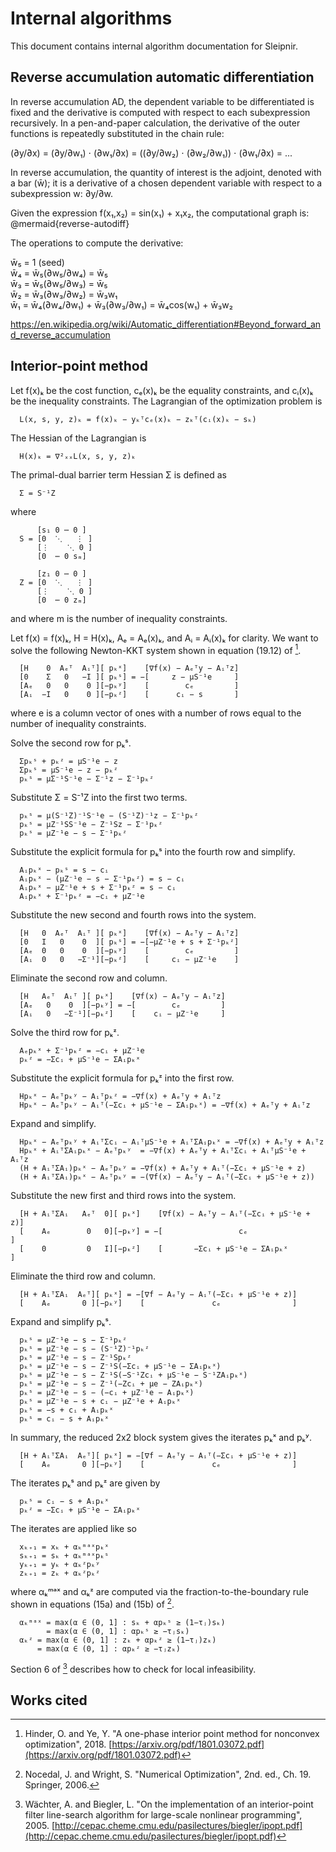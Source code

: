 # Internal algorithms

This document contains internal algorithm documentation for Sleipnir.

## Reverse accumulation automatic differentiation

In reverse accumulation AD, the dependent variable to be differentiated is fixed and the derivative is computed with respect to each subexpression recursively. In a pen-and-paper calculation, the derivative of the outer functions is repeatedly substituted in the chain rule:

(∂y/∂x) = (∂y/∂w₁) ⋅ (∂w₁/∂x) = ((∂y/∂w₂) ⋅ (∂w₂/∂w₁)) ⋅ (∂w₁/∂x) = ...

In reverse accumulation, the quantity of interest is the adjoint, denoted with a bar (w̄); it is a derivative of a chosen dependent variable with respect to a subexpression w: ∂y/∂w.

Given the expression f(x₁,x₂) = sin(x₁) + x₁x₂, the computational graph is:
@mermaid{reverse-autodiff}

The operations to compute the derivative:

w̄₅ = 1 (seed)<br>
w̄₄ = w̄₅(∂w₅/∂w₄) = w̄₅<br>
w̄₃ = w̄₅(∂w₅/∂w₃) = w̄₅<br>
w̄₂ = w̄₃(∂w₃/∂w₂) = w̄₃w₁<br>
w̄₁ = w̄₄(∂w₄/∂w₁) + w̄₃(∂w₃/∂w₁) = w̄₄cos(w₁) + w̄₃w₂

https://en.wikipedia.org/wiki/Automatic_differentiation#Beyond_forward_and_reverse_accumulation

## Interior-point method

Let f(x)ₖ be the cost function, cₑ(x)ₖ be the equality constraints, and cᵢ(x)ₖ be the inequality constraints. The Lagrangian of the optimization problem is

```
  L(x, s, y, z)ₖ = f(x)ₖ − yₖᵀcₑ(x)ₖ − zₖᵀ(cᵢ(x)ₖ − sₖ)
```

The Hessian of the Lagrangian is

```
  H(x)ₖ = ∇²ₓₓL(x, s, y, z)ₖ
```

The primal-dual barrier term Hessian Σ is defined as

```
  Σ = S⁻¹Z
```

where

```
      [s₁ 0 ⋯ 0 ]
  S = [0  ⋱   ⋮ ]
      [⋮    ⋱ 0 ]
      [0  ⋯ 0 sₘ]

      [z₁ 0 ⋯ 0 ]
  Z = [0  ⋱   ⋮ ]
      [⋮    ⋱ 0 ]
      [0  ⋯ 0 zₘ]
```

and where m is the number of inequality constraints.

Let f(x) = f(x)ₖ, H = H(x)ₖ, Aₑ = Aₑ(x)ₖ, and Aᵢ = Aᵢ(x)ₖ for clarity. We want to solve the following Newton-KKT system shown in equation (19.12) of [^1].

```
  [H    0  Aₑᵀ  Aᵢᵀ][ pₖˣ]    [∇f(x) − Aₑᵀy − Aᵢᵀz]
  [0    Σ   0   −I ][ pₖˢ] = −[     z − μS⁻¹e     ]
  [Aₑ   0   0    0 ][−pₖʸ]    [        cₑ         ]
  [Aᵢ  −I   0    0 ][−pₖᶻ]    [      cᵢ − s       ]
```

where e is a column vector of ones with a number of rows equal to the number of inequality constraints.

Solve the second row for pₖˢ.

```
  Σpₖˢ + pₖᶻ = μS⁻¹e − z
  Σpₖˢ = μS⁻¹e − z − pₖᶻ
  pₖˢ = μΣ⁻¹S⁻¹e − Σ⁻¹z − Σ⁻¹pₖᶻ
```

Substitute Σ = S⁻¹Z into the first two terms.

```
  pₖˢ = μ(S⁻¹Z)⁻¹S⁻¹e − (S⁻¹Z)⁻¹z − Σ⁻¹pₖᶻ
  pₖˢ = μZ⁻¹SS⁻¹e − Z⁻¹Sz − Σ⁻¹pₖᶻ
  pₖˢ = μZ⁻¹e − s − Σ⁻¹pₖᶻ
```

Substitute the explicit formula for pₖˢ into the fourth row and simplify.

```
  Aᵢpₖˣ − pₖˢ = s − cᵢ
  Aᵢpₖˣ − (μZ⁻¹e − s − Σ⁻¹pₖᶻ) = s − cᵢ
  Aᵢpₖˣ − μZ⁻¹e + s + Σ⁻¹pₖᶻ = s − cᵢ
  Aᵢpₖˣ + Σ⁻¹pₖᶻ = −cᵢ + μZ⁻¹e
```

Substitute the new second and fourth rows into the system.

```
  [H   0  Aₑᵀ  Aᵢᵀ ][ pₖˣ]    [∇f(x) − Aₑᵀy − Aᵢᵀz]
  [0   I   0    0  ][ pₖˢ] = −[−μZ⁻¹e + s + Σ⁻¹pₖᶻ]
  [Aₑ  0   0    0  ][−pₖʸ]    [        cₑ         ]
  [Aᵢ  0   0   −Σ⁻¹][−pₖᶻ]    [     cᵢ − μZ⁻¹e    ]
```

Eliminate the second row and column.

```
  [H   Aₑᵀ  Aᵢᵀ ][ pₖˣ]    [∇f(x) − Aₑᵀy − Aᵢᵀz]
  [Aₑ   0    0  ][−pₖʸ] = −[        cₑ         ]
  [Aᵢ   0   −Σ⁻¹][−pₖᶻ]    [    cᵢ − μZ⁻¹e     ]
```

Solve the third row for pₖᶻ.

```
  Aₑpₖˣ + Σ⁻¹pₖᶻ = −cᵢ + μZ⁻¹e
  pₖᶻ = −Σcᵢ + μS⁻¹e − ΣAᵢpₖˣ
```

Substitute the explicit formula for pₖᶻ into the first row.

```
  Hpₖˣ − Aₑᵀpₖʸ − Aᵢᵀpₖᶻ = −∇f(x) + Aₑᵀy + Aᵢᵀz
  Hpₖˣ − Aₑᵀpₖʸ − Aᵢᵀ(−Σcᵢ + μS⁻¹e − ΣAᵢpₖˣ) = −∇f(x) + Aₑᵀy + Aᵢᵀz
```

Expand and simplify.

```
  Hpₖˣ − Aₑᵀpₖʸ + AᵢᵀΣcᵢ − AᵢᵀμS⁻¹e + AᵢᵀΣAᵢpₖˣ = −∇f(x) + Aₑᵀy + Aᵢᵀz
  Hpₖˣ + AᵢᵀΣAᵢpₖˣ − Aₑᵀpₖʸ  = −∇f(x) + Aₑᵀy + AᵢᵀΣcᵢ + AᵢᵀμS⁻¹e + Aᵢᵀz
  (H + AᵢᵀΣAᵢ)pₖˣ − Aₑᵀpₖʸ = −∇f(x) + Aₑᵀy + Aᵢᵀ(−Σcᵢ + μS⁻¹e + z)
  (H + AᵢᵀΣAᵢ)pₖˣ − Aₑᵀpₖʸ = −(∇f(x) − Aₑᵀy − Aᵢᵀ(−Σcᵢ + μS⁻¹e + z))
```

Substitute the new first and third rows into the system.

```
  [H + AᵢᵀΣAᵢ   Aₑᵀ  0][ pₖˣ]    [∇f(x) − Aₑᵀy − Aᵢᵀ(−Σcᵢ + μS⁻¹e + z)]
  [    Aₑ        0   0][−pₖʸ] = −[                 cₑ                 ]
  [    0         0   I][−pₖᶻ]    [       −Σcᵢ + μS⁻¹e − ΣAᵢpₖˣ        ]
```

Eliminate the third row and column.

```
  [H + AᵢᵀΣAᵢ  Aₑᵀ][ pₖˣ] = −[∇f − Aₑᵀy − Aᵢᵀ(−Σcᵢ + μS⁻¹e + z)]
  [    Aₑ       0 ][−pₖʸ]    [               cₑ                ]
```

Expand and simplify pₖˢ.

```
  pₖˢ = μZ⁻¹e − s − Σ⁻¹pₖᶻ
  pₖˢ = μZ⁻¹e − s − (S⁻¹Z)⁻¹pₖᶻ
  pₖˢ = μZ⁻¹e − s − Z⁻¹Spₖᶻ
  pₖˢ = μZ⁻¹e − s − Z⁻¹S(−Σcᵢ + μS⁻¹e − ΣAᵢpₖˣ)
  pₖˢ = μZ⁻¹e − s − Z⁻¹S(−S⁻¹Zcᵢ + μS⁻¹e − S⁻¹ZAᵢpₖˣ)
  pₖˢ = μZ⁻¹e − s − Z⁻¹(−Zcᵢ + μe − ZAᵢpₖˣ)
  pₖˢ = μZ⁻¹e − s − (−cᵢ + μZ⁻¹e − Aᵢpₖˣ)
  pₖˢ = μZ⁻¹e − s + cᵢ − μZ⁻¹e + Aᵢpₖˣ
  pₖˢ = −s + cᵢ + Aᵢpₖˣ
  pₖˢ = cᵢ − s + Aᵢpₖˣ
```

In summary, the reduced 2x2 block system gives the iterates pₖˣ and pₖʸ.

```
  [H + AᵢᵀΣAᵢ  Aₑᵀ][ pₖˣ] = −[∇f − Aₑᵀy − Aᵢᵀ(−Σcᵢ + μS⁻¹e + z)]
  [    Aₑ       0 ][−pₖʸ]    [               cₑ                ]
```

The iterates pₖˢ and pₖᶻ are given by

```
  pₖˢ = cᵢ − s + Aᵢpₖˣ
  pₖᶻ = −Σcᵢ + μS⁻¹e − ΣAᵢpₖˣ
```

The iterates are applied like so

```
  xₖ₊₁ = xₖ + αₖᵐᵃˣpₖˣ
  sₖ₊₁ = sₖ + αₖᵐᵃˣpₖˢ
  yₖ₊₁ = yₖ + αₖᶻpₖʸ
  zₖ₊₁ = zₖ + αₖᶻpₖᶻ
```

where αₖᵐᵃˣ and αₖᶻ are computed via the fraction-to-the-boundary rule shown in equations (15a) and (15b) of [^2].

```
  αₖᵐᵃˣ = max(α ∈ (0, 1] : sₖ + αpₖˢ ≥ (1−τⱼ)sₖ)
        = max(α ∈ (0, 1] : αpₖˢ ≥ −τⱼsₖ)
  αₖᶻ = max(α ∈ (0, 1] : zₖ + αpₖᶻ ≥ (1−τⱼ)zₖ)
      = max(α ∈ (0, 1] : αpₖᶻ ≥ −τⱼzₖ)
```

Section 6 of [^3] describes how to check for local infeasibility.

## Works cited

[^1]: Hinder, O. and Ye, Y. "A one-phase interior point method for nonconvex optimization", 2018. [https://arxiv.org/pdf/1801.03072.pdf](https://arxiv.org/pdf/1801.03072.pdf)

[^2]: Nocedal, J. and Wright, S. "Numerical Optimization", 2nd. ed., Ch. 19. Springer, 2006.

[^3]: Wächter, A. and Biegler, L. "On the implementation of an interior-point filter line-search algorithm for large-scale nonlinear programming", 2005. [http://cepac.cheme.cmu.edu/pasilectures/biegler/ipopt.pdf](http://cepac.cheme.cmu.edu/pasilectures/biegler/ipopt.pdf)

[^4]: Byrd, R. and Nocedal, J. and Waltz, R. "KNITRO: An Integrated Package for Nonlinear Optimization", 2005. [https://users.iems.northwestern.edu/~nocedal/PDFfiles/integrated.pdf](https://users.iems.northwestern.edu/~nocedal/PDFfiles/integrated.pdf)

[^5]: Gu, C. and Zhu, D. "A Dwindling Filter Algorithm with a Modified Subproblem for Nonlinear Inequality Constrained Optimization", 2014. [https://sci-hub.st/10.1007/s11401-014-0826-z](https://sci-hub.st/10.1007/s11401-014-0826-z)
